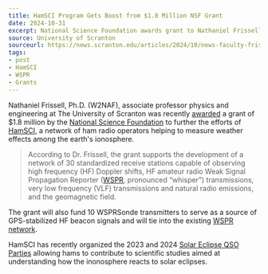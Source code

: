 ```yaml
---
title: HamSCI Program Gets Boost from $1.8 Million NSF Grant
date: 2024-10-31
excerpt: National Science Foundation awards grant to Nathaniel Frissell, Ph.D.
source: University of Scranton
sourceurl: https://news.scranton.edu/articles/2024/10/news-faculty-frissell-nsf-dasi-2024.shtml
tags:
- post
- HamSCI
- WSPR
- Grants
---
```

Nathaniel Frissell, Ph.D. (W2NAF), associate professor physics and engineering at The University of Scranton was recently [awarded](https://news.scranton.edu/articles/2024/10/news-faculty-frissell-nsf-dasi-2024.shtml) a grant of $1.8 million by the [National Science Foundation](https://www.nsf.gov/) to further the efforts of [HamSCI](https://hamsci.org/), a network of ham radio operators helping to measure weather effects among the earth's ionosphere. 

> According to Dr. Frissell, the grant supports the development of a network of 30 standardized receive stations capable of observing high frequency (HF) Doppler shifts, HF amateur radio Weak Signal Propagation Reporter ([WSPR](https://en.wikipedia.org/wiki/WSPR_(amateur_radio_software)), pronounced “whisper”) transmissions, very low frequency (VLF) transmissions and natural radio emissions, and the geomagnetic field.

The grant will also fund 10 WSPRSonde transmitters to serve as a source of GPS-stabilized HF beacon signals and will tie into the existing [WSPR network](https://www.wsprnet.org/). 

HamSCI has recently organized the 2023 and 2024 [Solar Eclipse QSO Parties](https://hamsci.org/seqp-faqs/) allowing hams to contribute to scientific studies aimed at understanding how the inonosphere reacts to solar eclipses. 